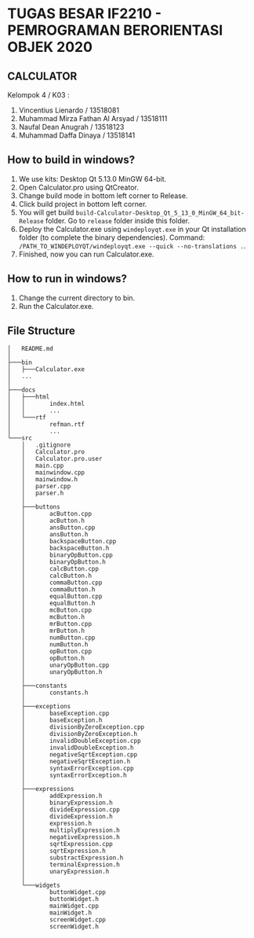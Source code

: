 # TUGAS BESAR IF2210 - PEMROGRAMAN BERORIENTASI OBJEK 2020

## CALCULATOR

Kelompok 4 / K03 :
1. Vincentius Lienardo / 13518081
2. Muhammad Mirza Fathan Al Arsyad / 13518111
3. Naufal Dean Anugrah / 13518123
4. Muhammad Daffa Dinaya / 13518141

## How to build in windows?
1. We use kits: Desktop Qt 5.13.0 MinGW 64-bit.
2. Open Calculator.pro using QtCreator.
3. Change build mode in bottom left corner to Release.
4. Click build project in bottom left corner.
5. You will get build `build-Calculator-Desktop_Qt_5_13_0_MinGW_64_bit-Release` folder. Go to `release` folder inside this folder.
6. Deploy the Calculator.exe using `windeployqt.exe` in your Qt installation folder (to complete the binary dependencies). Command: `/PATH_TO_WINDEPLOYQT/windeployqt.exe --quick --no-translations .`.
7. Finished, now you can run Calculator.exe.

## How to run in windows?
1. Change the current directory to bin.
2. Run the Calculator.exe.

## File Structure
```
│   README.md
│
├───bin
│   ├───Calculator.exe
│   ...
│
├───docs
│   ├───html
│   │       index.html
│   │       ...
│   └───rtf
│           refman.rtf
│           ...
└───src
    │   .gitignore
    │   Calculator.pro
    │   Calculator.pro.user
    │   main.cpp
    │   mainwindow.cpp
    │   mainwindow.h
    │   parser.cpp
    │   parser.h
    │
    ├───buttons
    │       acButton.cpp
    │       acButton.h
    │       ansButton.cpp
    │       ansButton.h
    │       backspaceButton.cpp
    │       backspaceButton.h
    │       binaryOpButton.cpp
    │       binaryOpButton.h
    │       calcButton.cpp
    │       calcButton.h
    │       commaButton.cpp
    │       commaButton.h
    │       equalButton.cpp
    │       equalButton.h
    │       mcButton.cpp
    │       mcButton.h
    │       mrButton.cpp
    │       mrButton.h
    │       numButton.cpp
    │       numButton.h
    │       opButton.cpp
    │       opButton.h
    │       unaryOpButton.cpp
    │       unaryOpButton.h
    │
    ├───constants
    │       constants.h
    │
    ├───exceptions
    │       baseException.cpp
    │       baseException.h
    │       divisionByZeroException.cpp
    │       divisionByZeroException.h
    │       invalidDoubleException.cpp
    │       invalidDoubleException.h
    │       negativeSqrtException.cpp
    │       negativeSqrtException.h
    │       syntaxErrorException.cpp
    │       syntaxErrorException.h
    │
    ├───expressions
    │       addExpression.h
    │       binaryExpression.h
    │       divideExpression.cpp
    │       divideExpression.h
    │       expression.h
    │       multiplyExpression.h
    │       negativeExpression.h
    │       sqrtExpression.cpp
    │       sqrtExpression.h
    │       substractExpression.h
    │       terminalExpression.h
    │       unaryExpression.h
    │
    └───widgets
            buttonWidget.cpp
            buttonWidget.h
            mainWidget.cpp
            mainWidget.h
            screenWidget.cpp
            screenWidget.h
```
